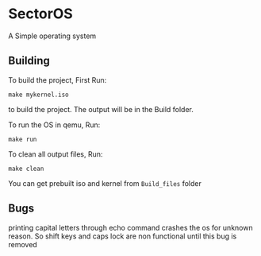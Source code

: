 # SectorOS

A Simple operating system

## Building

To build the project, First Run:

```shell
make mykernel.iso
```

to build the project. The output will be in the Build folder.  

To run the OS in qemu, Run:

```shell
make run
```

To clean all output files, Run:

```shell
make clean
```

You can get prebuilt iso and kernel from `Build_files` folder

## Bugs

printing capital letters through echo command crashes the os for unknown reason. So shift keys and caps lock are non functional until this bug is removed
